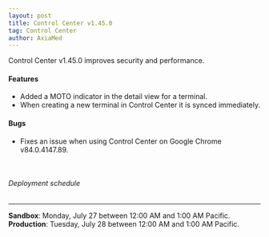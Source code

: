 ```yaml
---
layout: post
title: Control Center v1.45.0
tag: Control Center
author: AxiaMed
---
```


Control Center v1.45.0 improves security and performance. 

#### Features
* Added a MOTO indicator in the detail view for a terminal.
* When creating a new terminal in Control Center it is synced immediately.

#### Bugs
* Fixes an issue when using Control Center on Google Chrome v84.0.4147.89.

&nbsp;  
###### Deployment schedule
* * *
**Sandbox**: Monday, July 27 between 12:00 AM and 1:00 AM Pacific.
<br>
**Production**: Tuesday, July 28 between 12:00 AM and 1:00 AM Pacific.
